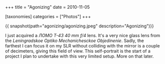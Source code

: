 +++
title = "Agonizing"
date = 2010-11-05

[taxonomies]
categories = ["Photos"]
+++

{{ snapshot(path="agonizing/agonizing.jpeg" description="Agonizing")}}

I just acquired a _ЛОМО Т-43 40 mm f/4_ lens. It's a very nice glass lens from the _Leningradskoe Optiko Mechanichesckoe Objedinenie_. Sadly, the farthest I can focus it on my SLR without colliding with the mirror is a couple of decimeters, giving this field of view. This self-portrait is the start of a project I plan to undertake with this very limited setup. More on that later.
